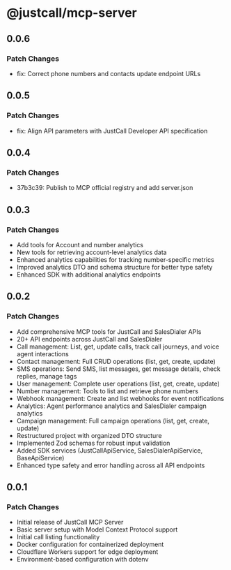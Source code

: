 # @justcall/mcp-server

## 0.0.6

### Patch Changes

- fix: Correct phone numbers and contacts update endpoint URLs

## 0.0.5

### Patch Changes

- fix: Align API parameters with JustCall Developer API specification

## 0.0.4

### Patch Changes

- 37b3c39: Publish to MCP official registry and add server.json

## 0.0.3

### Patch Changes

- Add tools for Account and number analytics
- New tools for retrieving account-level analytics data
- Enhanced analytics capabilities for tracking number-specific metrics
- Improved analytics DTO and schema structure for better type safety
- Enhanced SDK with additional analytics endpoints

## 0.0.2

### Patch Changes

- Add comprehensive MCP tools for JustCall and SalesDialer APIs
- 20+ API endpoints across JustCall and SalesDialer
- Call management: List, get, update calls, track call journeys, and voice agent interactions
- Contact management: Full CRUD operations (list, get, create, update)
- SMS operations: Send SMS, list messages, get message details, check replies, manage tags
- User management: Complete user operations (list, get, create, update)
- Number management: Tools to list and retrieve phone numbers
- Webhook management: Create and list webhooks for event notifications
- Analytics: Agent performance analytics and SalesDialer campaign analytics
- Campaign management: Full campaign operations (list, get, create, update)
- Restructured project with organized DTO structure
- Implemented Zod schemas for robust input validation
- Added SDK services (JustCallApiService, SalesDialerApiService, BaseApiService)
- Enhanced type safety and error handling across all API endpoints

## 0.0.1

### Patch Changes

- Initial release of JustCall MCP Server
- Basic server setup with Model Context Protocol support
- Initial call listing functionality
- Docker configuration for containerized deployment
- Cloudflare Workers support for edge deployment
- Environment-based configuration with dotenv
